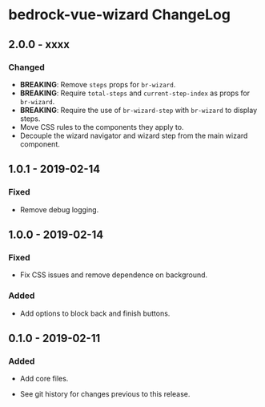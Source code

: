# bedrock-vue-wizard ChangeLog

## 2.0.0 - xxxx

### Changed
- **BREAKING**: Remove `steps` props for `br-wizard`.
- **BREAKING**: Require `total-steps` and `current-step-index` as props for
  `br-wizard`.
- **BREAKING**: Require the use of `br-wizard-step` with `br-wizard` to display
   steps.
- Move CSS rules to the components they apply to.
- Decouple the wizard navigator and wizard step from the main wizard component.


## 1.0.1 - 2019-02-14

### Fixed
- Remove debug logging.

## 1.0.0 - 2019-02-14

### Fixed
- Fix CSS issues and remove dependence on background.

### Added
- Add options to block back and finish buttons.

## 0.1.0 - 2019-02-11

### Added
- Add core files.

- See git history for changes previous to this release.
